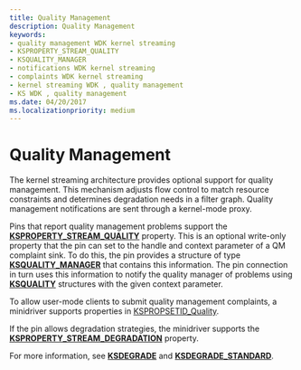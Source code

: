 ```yaml
---
title: Quality Management
description: Quality Management
keywords:
- quality management WDK kernel streaming
- KSPROPERTY_STREAM_QUALITY
- KSQUALITY_MANAGER
- notifications WDK kernel streaming
- complaints WDK kernel streaming
- kernel streaming WDK , quality management
- KS WDK , quality management
ms.date: 04/20/2017
ms.localizationpriority: medium
---
```


# Quality Management





The kernel streaming architecture provides optional support for quality management. This mechanism adjusts flow control to match resource constraints and determines degradation needs in a filter graph. Quality management notifications are sent through a kernel-mode proxy.

Pins that report quality management problems support the [**KSPROPERTY\_STREAM\_QUALITY**](./ksproperty-stream-quality.md) property. This is an optional write-only property that the pin can set to the handle and context parameter of a QM complaint sink. To do this, the pin provides a structure of type [**KSQUALITY\_MANAGER**](/windows-hardware/drivers/ddi/ks/ns-ks-ksquality_manager) that contains this information. The pin connection in turn uses this information to notify the quality manager of problems using [**KSQUALITY**](/windows-hardware/drivers/ddi/ks/ns-ks-ksquality) structures with the given context parameter.

To allow user-mode clients to submit quality management complaints, a minidriver supports properties in [KSPROPSETID\_Quality](./kspropsetid-quality.md).

If the pin allows degradation strategies, the minidriver supports the [**KSPROPERTY\_STREAM\_DEGRADATION**](./ksproperty-stream-degradation.md) property.

For more information, see [**KSDEGRADE**](/previous-versions/ff561671(v=vs.85)) and [**KSDEGRADE\_STANDARD**](/windows-hardware/drivers/ddi/ks/ne-ks-ksdegrade_standard).

 


